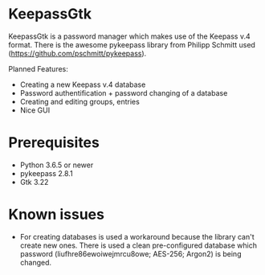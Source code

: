 # KeepassGtk
KeepassGtk is a password manager which makes use of the Keepass v.4 format.
There is the awesome pykeepass library from Philipp Schmitt used (https://github.com/pschmitt/pykeepass).

Planned Features:
* Creating a new Keepass v.4 database
* Password authentification + password changing of a database
* Creating and editing groups, entries
* Nice GUI

# Prerequisites
* Python 3.6.5 or newer
* pykeepass 2.8.1
* Gtk 3.22

# Known issues
* For creating databases is used a workaround because the library can't create new ones. There is used a clean pre-configured database which password (liufhre86ewoiwejmrcu8owe; AES-256; Argon2) is being changed.